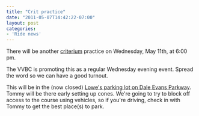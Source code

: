```yaml
---
title: "Crit practice"
date: "2011-05-07T14:42:22-07:00"
layout: post
categories:
- 'Ride news'
---
```


There will be another [criterium](https://en.wikipedia.org/wiki/Criterium) practice on Wednesday, May 11th, at 6:00 pm.  
  
The VVBC is promoting this as a regular Wednesday evening event. Spread the word so we can have a good turnout.

This will be in the (now closed) [Lowe's parking lot on Dale Evans Parkway](https://maps.google.com/maps?f=q&source=s_q&hl=en&geocode=&q=Lowe's+near+Dale+Evans+Parkway,+Apple+Valley,+CA&aq=0&sll=37.0625,-95.677068&sspn=116.143266,108.105469&gl=us&ie=UTF8&hq=Lowe's&hnear=Dale+Evans+Pkwy,+Apple+Valley,+California&ll=34.527958,-117.213108&spn=0.004061,0.003299&t=h&z=18). Tommy will be there early setting up cones. We're going to try to block off access to the course using vehicles, so if you're driving, check in with Tommy to get the best place(s) to park.
